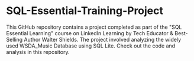# SQL-Essential-Training-Project
This GitHub repository contains a project completed as part of the "SQL Essential Learning" course on LinkedIn Learning by Tech Educator &amp; Best-Selling Author Walter Shields. The project involved analyzing the widely used WSDA_Music Database using SQL Lite. Check out the code and analysis in this repository.
